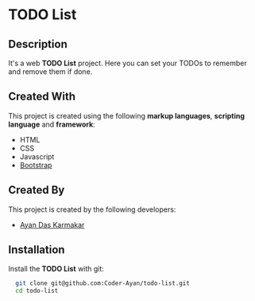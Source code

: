 # TODO List

## Description

It&#39;s a web **TODO List** project. Here you can set your TODOs to remember and remove them if done.


## Created With

This project is created using the following **markup languages**, **scripting language** and **framework**:

- HTML
- CSS
- Javascript
- [Bootstrap](https://www.getbootstrap.com/)

## Created By

This project is created by the following developers:

- [Ayan Das Karmakar](https://github.com/Coder-Ayan)

## Installation

Install the **TODO List** with git:

```bash
  git clone git@github.com:Coder-Ayan/todo-list.git
  cd todo-list
```
